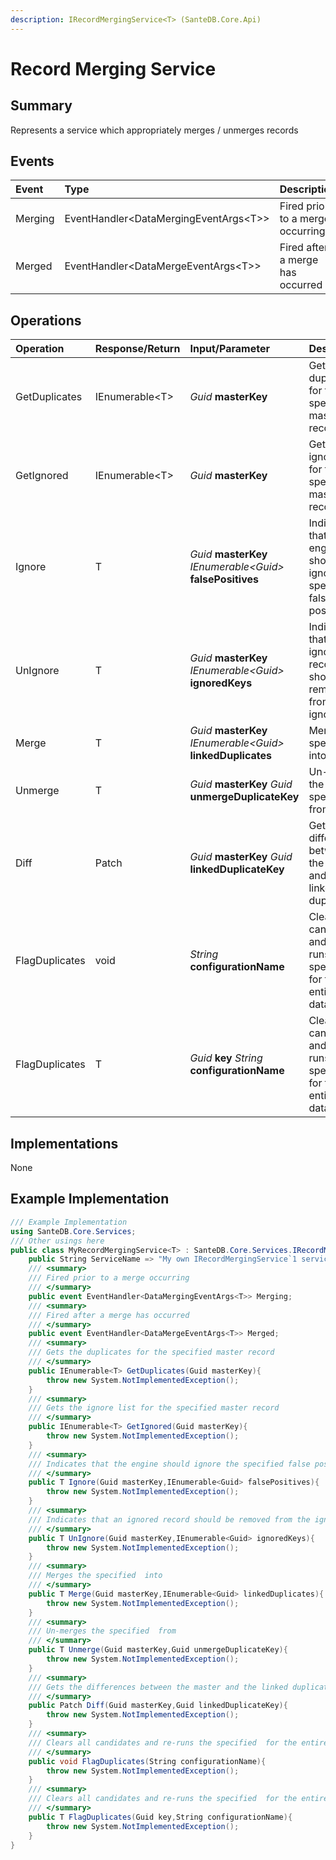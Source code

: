 ```yaml
---
description: IRecordMergingService<T> (SanteDB.Core.Api)
---
```


# Record Merging Service

## Summary

Represents a service which appropriately merges / unmerges records

## Events

| Event | Type | Description |
| :--- | :--- | :--- |
| Merging | EventHandler&lt;DataMergingEventArgs&lt;T&gt;&gt; | Fired prior to a merge occurring |
| Merged | EventHandler&lt;DataMergeEventArgs&lt;T&gt;&gt; | Fired after a merge has occurred |

## Operations

| Operation | Response/Return | Input/Parameter | Description |
| :--- | :--- | :--- | :--- |
| GetDuplicates | IEnumerable&lt;T&gt; | _Guid_ **masterKey** | Gets the duplicates for the specified master record |
| GetIgnored | IEnumerable&lt;T&gt; | _Guid_ **masterKey** | Gets the ignore list for the specified master record |
| Ignore | T | _Guid_ **masterKey** _IEnumerable&lt;Guid&gt;_ **falsePositives** | Indicates that the engine should ignore the specified false positives |
| UnIgnore | T | _Guid_ **masterKey** _IEnumerable&lt;Guid&gt;_ **ignoredKeys** | Indicates that an ignored record should be removed from the ignore list |
| Merge | T | _Guid_ **masterKey** _IEnumerable&lt;Guid&gt;_ **linkedDuplicates** | Merges the specified  into |
| Unmerge | T | _Guid_ **masterKey** _Guid_ **unmergeDuplicateKey** | Un-merges the specified  from |
| Diff | Patch | _Guid_ **masterKey** _Guid_ **linkedDuplicateKey** | Gets the differences between the master and the linked duplicate |
| FlagDuplicates | void | _String_ **configurationName** | Clears all candidates and re-runs the specified  for the entire database |
| FlagDuplicates | T | _Guid_ **key** _String_ **configurationName** | Clears all candidates and re-runs the specified  for the entire database |

## Implementations

None

## Example Implementation

```csharp
/// Example Implementation
using SanteDB.Core.Services;
/// Other usings here
public class MyRecordMergingService<T> : SanteDB.Core.Services.IRecordMergingService<T> { 
    public String ServiceName => "My own IRecordMergingService`1 service";
    /// <summary>
    /// Fired prior to a merge occurring
    /// </summary>
    public event EventHandler<DataMergingEventArgs<T>> Merging;
    /// <summary>
    /// Fired after a merge has occurred
    /// </summary>
    public event EventHandler<DataMergeEventArgs<T>> Merged;
    /// <summary>
    /// Gets the duplicates for the specified master record
    /// </summary>
    public IEnumerable<T> GetDuplicates(Guid masterKey){
        throw new System.NotImplementedException();
    }
    /// <summary>
    /// Gets the ignore list for the specified master record
    /// </summary>
    public IEnumerable<T> GetIgnored(Guid masterKey){
        throw new System.NotImplementedException();
    }
    /// <summary>
    /// Indicates that the engine should ignore the specified false positives
    /// </summary>
    public T Ignore(Guid masterKey,IEnumerable<Guid> falsePositives){
        throw new System.NotImplementedException();
    }
    /// <summary>
    /// Indicates that an ignored record should be removed from the ignore list
    /// </summary>
    public T UnIgnore(Guid masterKey,IEnumerable<Guid> ignoredKeys){
        throw new System.NotImplementedException();
    }
    /// <summary>
    /// Merges the specified  into
    /// </summary>
    public T Merge(Guid masterKey,IEnumerable<Guid> linkedDuplicates){
        throw new System.NotImplementedException();
    }
    /// <summary>
    /// Un-merges the specified  from
    /// </summary>
    public T Unmerge(Guid masterKey,Guid unmergeDuplicateKey){
        throw new System.NotImplementedException();
    }
    /// <summary>
    /// Gets the differences between the master and the linked duplicate
    /// </summary>
    public Patch Diff(Guid masterKey,Guid linkedDuplicateKey){
        throw new System.NotImplementedException();
    }
    /// <summary>
    /// Clears all candidates and re-runs the specified  for the entire database
    /// </summary>
    public void FlagDuplicates(String configurationName){
        throw new System.NotImplementedException();
    }
    /// <summary>
    /// Clears all candidates and re-runs the specified  for the entire database
    /// </summary>
    public T FlagDuplicates(Guid key,String configurationName){
        throw new System.NotImplementedException();
    }
}
```

